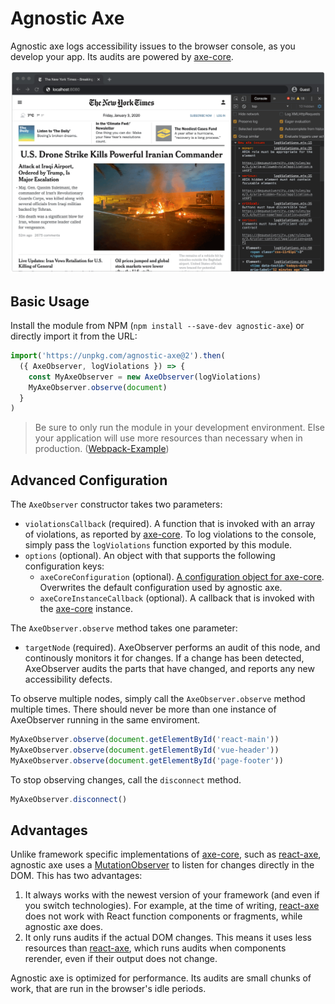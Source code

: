 # Agnostic Axe

Agnostic axe logs accessibility issues to the browser console, as you develop your app. Its audits are powered by [axe-core](https://github.com/dequelabs/axe-core).

![Screenshot of an opened website, with accessibility issues displayed in the browser console](screenshot.png)

## Basic Usage

Install the module from NPM (`npm install --save-dev agnostic-axe`) or directly import it from the URL:

```js
import('https://unpkg.com/agnostic-axe@2').then(
  ({ AxeObserver, logViolations }) => {
    const MyAxeObserver = new AxeObserver(logViolations)
    MyAxeObserver.observe(document)
  }
)
```

> Be sure to only run the module in your development environment. Else your application will use more resources than necessary when in production. ([Webpack-Example](WEBPACK_EXAMPLE.MD))

## Advanced Configuration

The `AxeObserver` constructor takes two parameters:

- `violationsCallback` (required). A function that is invoked with an array of violations, as reported by [axe-core](https://github.com/dequelabs/axe-core). To log violations to the console, simply pass the `logViolations` function exported by this module.
- `options` (optional). An object with that supports the following configuration keys:
  - `axeCoreConfiguration` (optional). [A configuration object for axe-core](https://github.com/dequelabs/axe-core/blob/master/doc/API.md#api-name-axeconfigure). Overwrites the default configuration used by agnostic axe.
  - `axeCoreInstanceCallback` (optional). A callback that is invoked with the [axe-core](https://github.com/dequelabs/axe-core) instance.

The `AxeObserver.observe` method takes one parameter:

- `targetNode` (required). AxeObserver performs an audit of this node, and continously monitors it for changes. If a change has been detected, AxeObserver audits the parts that have changed, and reports any new accessibility defects.

To observe multiple nodes, simply call the `AxeObserver.observe` method multiple times. There should never be more than one instance of AxeObserver running in the same enviroment.

```js
MyAxeObserver.observe(document.getElementById('react-main'))
MyAxeObserver.observe(document.getElementById('vue-header'))
MyAxeObserver.observe(document.getElementById('page-footer'))
```

To stop observing changes, call the `disconnect` method.

```js
MyAxeObserver.disconnect()
```

## Advantages

Unlike framework specific implementations of [axe-core](https://github.com/dequelabs/axe-core), such as [react-axe](https://github.com/dequelabs/react-axe), agnostic axe uses a [MutationObserver](https://developer.mozilla.org/en-US/docs/Web/API/MutationObserver) to listen for changes directly in the DOM. This has two advantages:

1. It always works with the newest version of your framework (and even if you switch technologies). For example, at the time of writing, [react-axe](https://github.com/dequelabs/react-axe) does not work with React function components or fragments, while agnostic axe does.
2. It only runs audits if the actual DOM changes. This means it uses less resources than [react-axe](https://github.com/dequelabs/react-axe), which runs audits when components rerender, even if their output does not change.

Agnostic axe is optimized for performance. Its audits are small chunks of work, that are run in the browser's idle periods.
